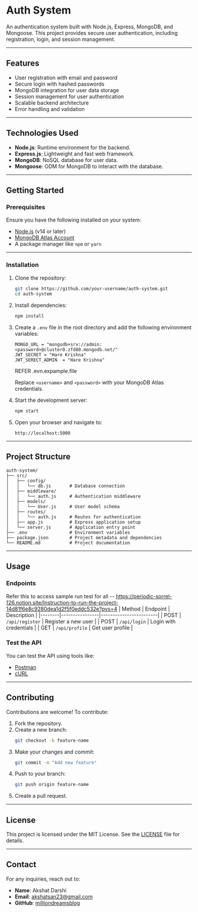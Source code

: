 
# **Auth System**

An authentication system built with Node.js, Express, MongoDB, and Mongoose. This project provides secure user authentication, including registration, login, and session management.

---

## **Features**

- User registration with email and password
- Secure login with hashed passwords
- MongoDB integration for user data storage
- Session management for user authentication
- Scalable backend architecture
- Error handling and validation

---

## **Technologies Used**

- **Node.js**: Runtime environment for the backend.
- **Express.js**: Lightweight and fast web framework.
- **MongoDB**: NoSQL database for user data.
- **Mongoose**: ODM for MongoDB to interact with the database.

---

## **Getting Started**

### **Prerequisites**
Ensure you have the following installed on your system:
- [Node.js](https://nodejs.org/) (v14 or later)
- [MongoDB Atlas Account](https://www.mongodb.com/cloud/atlas)
- A package manager like `npm` or `yarn`

---

### **Installation**

1. Clone the repository:
   ```bash
   git clone https://github.com/your-username/auth-system.git
   cd auth-system
   ```

2. Install dependencies:
   ```bash
   npm install
   ```

3. Create a `.env` file in the root directory and add the following environment variables:
   ```env
   MONGO_URL = "mongodb+srv://admin:<password>@cluster0.zfd80.mongodb.net/"
   JWT_SECRET = "Hare Krishna"
   JWT_SERECT_ADMIN  = "Hare Krishna"
   ```
   REFER .evn.expample.file

   Replace `<username>` and `<password>` with your MongoDB Atlas credentials.

4. Start the development server:
   ```bash
   npm start
   ```

5. Open your browser and navigate to:
   ```
   http://localhost:5000
   ```

---

## **Project Structure**

```
auth-system/
├── src/
│   ├── config/
│   │   └── db.js       # Database connection
│   ├── middleware/
│   │   └── auth.js     # Authentication middleware
│   ├── models/
│   │   └── User.js     # User model schema
│   ├── routes/
│   │   └── auth.js     # Routes for authentication
│   ├── app.js          # Express application setup
│   └── server.js       # Application entry point
├── .env                # Environment variables
├── package.json        # Project metadata and dependencies
└── README.md           # Project documentation
```

---

## **Usage**

### **Endpoints**
Refer this to access sample run test for all -- https://periodic-sorrel-126.notion.site/Instruction-to-run-the-project-14d81f6e8c9280dea1d2f5f0eddc532e?pvs=4
| Method | Endpoint       | Description            |
|--------|----------------|------------------------|
| POST   | `/api/register` | Register a new user    |
| POST   | `/api/login`    | Login with credentials |
| GET    | `/api/profile`  | Get user profile       |

### **Test the API**
You can test the API using tools like:
- [Postman](https://www.postman.com/)
- [cURL](https://curl.se/)

---

## **Contributing**

Contributions are welcome! To contribute:

1. Fork the repository.
2. Create a new branch:
   ```bash
   git checkout -b feature-name
   ```
3. Make your changes and commit:
   ```bash
   git commit -m "Add new feature"
   ```
4. Push to your branch:
   ```bash
   git push origin feature-name
   ```
5. Create a pull request.

---

## **License**

This project is licensed under the MIT License. See the [LICENSE](LICENSE) file for details.

---

## **Contact**

For any inquiries, reach out to:

- **Name**: Akshat Darshi  
- **Email**: akshatsan23@gmail.com
- **GitHub**: [milliondreamsblog]((https://github.com/milliondreamsblog))
